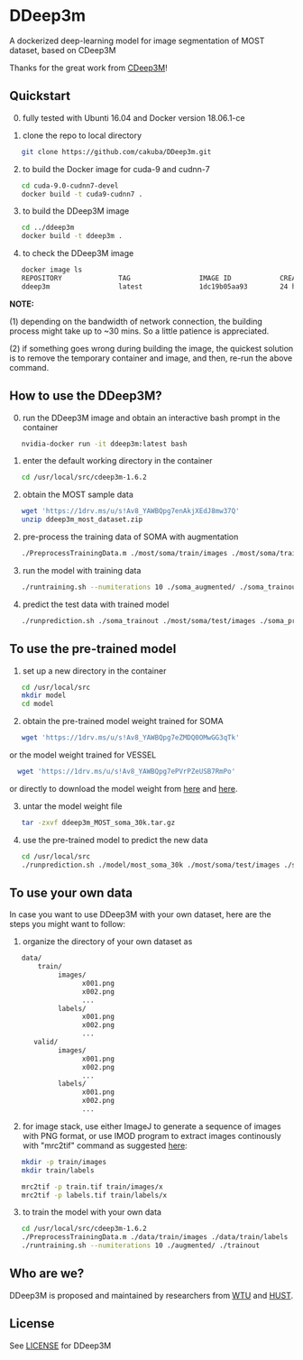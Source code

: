 [license]: https://github.com/cakuba/DDeep3m/blob/master/LICENSE
[soma]: https://1drv.ms/u/s!Av8_YAWBQpg7eZMDQ0OMwGG3qTk
[vessel]: https://1drv.ms/u/s!Av8_YAWBQpg7ePVrPZeUSB7RmPo
[imod]: https://github.com/CRBS/cdeep3m/wiki/Tutorial-1-Generating-training-data-with-IMOD

# DDeep3m

A dockerized deep-learning model for image segmentation of MOST dataset, based on CDeep3M

Thanks for the great work from <a href="https://github.com/CRBS/cdeep3m" target="_blank">CDeep3M</a>!

## Quickstart

0. fully tested with Ubunti 16.04 and Docker version 18.06.1-ce

1. clone the repo to local directory 
```Bash
   git clone https://github.com/cakuba/DDeep3m.git
```
2. to build the Docker image for cuda-9 and cudnn-7
```Bash
   cd cuda-9.0-cudnn7-devel 
   docker build -t cuda9-cudnn7 .
```   
3. to build the DDeep3M image
```Bash
   cd ../ddeep3m
   docker build -t ddeep3m .
```   
4. to check the DDeep3M image
```Bash
   docker image ls
   REPOSITORY              TAG                 IMAGE ID            CREATED             SIZE
   ddeep3m                 latest              1dc19b05aa93        24 hours ago        4.4GB
```

**NOTE:**

(1) depending on the bandwidth of network connection, the building process might take up to ~30 mins. So a little patience is appreciated.

(2) if something goes wrong during building the image, the quickest solution is to remove the temporary container and image, and then, re-run the above command.


## How to use the DDeep3M?

0. run the DDeep3M image and obtain an interactive bash prompt in the container
```Bash
   nvidia-docker run -it ddeep3m:latest bash
```
1. enter the default working directory in the container
```Bash
   cd /usr/local/src/cdeep3m-1.6.2
```
2. obtain the MOST sample data
```Bash
   wget 'https://1drv.ms/u/s!Av8_YAWBQpg7enAkjXEdJ8mw37Q'
   unzip ddeep3m_most_dataset.zip
```

2. pre-process the training data of SOMA with augmentation
```Bash
   ./PreprocessTrainingData.m ./most/soma/train/images ./most/soma/train/labels ./soma_augmented/ 
```   
3. run the model with training data
```Bash
   ./runtraining.sh --numiterations 10 ./soma_augmented/ ./soma_trainout 
```   
4. predict the test data with trained model
```Bash
   ./runprediction.sh ./soma_trainout ./most/soma/test/images ./soma_predictout/ 
```   

## To use the pre-trained model

1. set up a new directory in the container
```Bash
   cd /usr/local/src
   mkdir model
   cd model
```

2. obtain the pre-trained model weight trained for SOMA
```Bash
   wget 'https://1drv.ms/u/s!Av8_YAWBQpg7eZMDQ0OMwGG3qTk'
``` 
   or the model weight trained for VESSEL
 ```Bash
   wget 'https://1drv.ms/u/s!Av8_YAWBQpg7ePVrPZeUSB7RmPo'
```  
   or directly to download the model weight from [here][soma] and [here][vessel].

3. untar the model weight file
```Bash
   tar -zxvf ddeep3m_MOST_soma_30k.tar.gz
``` 

4. use the pre-trained model to predict the new data
```Bash
   cd /usr/local/src
   ./runprediction.sh ./model/most_soma_30k ./most/soma/test/images ./soma_predictout/ 
``` 

## To use your own data

In case you want to use DDeep3M with your own dataset, here are the steps you might want to follow:

1. organize the directory of your own dataset as 
```Bash
   data/
       train/
            images/
                  x001.png
                  x002.png
                  ...
            labels/
                  x001.png
                  x002.png
                  ...
      valid/
            images/
                  x001.png
                  x002.png
                  ...
            labels/
                  x001.png
                  x002.png
                  ...           
```

2. for image stack, use either ImageJ to generate a sequence of images with PNG format, or use IMOD program to extract  images continously with "mrc2tif" command as suggested [here][imod]:
```Bash
   mkdir -p train/images
   mkdir train/labels

   mrc2tif -p train.tif train/images/x
   mrc2tif -p labels.tif train/labels/x
``` 

3. to train the model with your own data
```Bash
   cd /usr/local/src/cdeep3m-1.6.2
   ./PreprocessTrainingData.m ./data/train/images ./data/train/labels ./augmented/ 
   ./runtraining.sh --numiterations 10 ./augmented/ ./trainout 
``` 

## Who are we?

DDeep3M is proposed and maintained by researchers from  <a href="http://www.wtu.edu.cn" target="_blank">WTU</a> and <a href="http://www.wnlo.cn/"  target="_blank">HUST</a>.

## License

See [LICENSE][license] for DDeep3M

